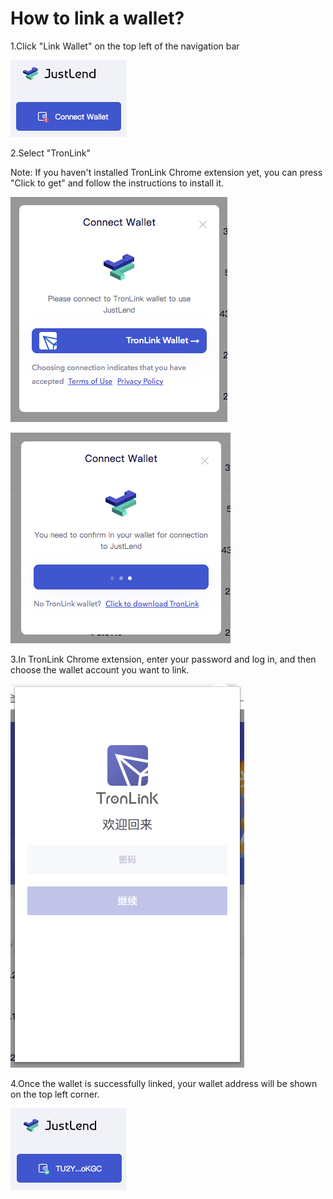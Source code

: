 # How to link a wallet?

1.Click "Link Wallet" on the top left of the navigation bar

&#x20;![](<../../../.gitbook/assets/图片 (8).png>)

2.Select "TronLink"

Note: If you haven't installed TronLink Chrome extension yet, you can press "Click to get" and follow the instructions to install it.



&#x20;![](<../../../.gitbook/assets/图片 (19).png>)

![](<../../../.gitbook/assets/图片 (23).png>)

3.In TronLink Chrome extension, enter your password and log in, and then choose the wallet account you want to link.

![](../../../.gitbook/assets/图片.png)

4.Once the wallet is successfully linked, your wallet address will be shown on the top left corner.

![](<../../../.gitbook/assets/图片 (13).png>)
